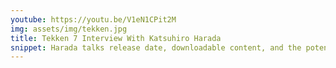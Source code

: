 ```yaml
---
youtube: https://youtu.be/V1eN1CPit2M
img: assets/img/tekken.jpg
title: Tekken 7 Interview With Katsuhiro Harada
snippet: Harada talks release date, downloadable content, and the potential for additional guest characters
---
```

